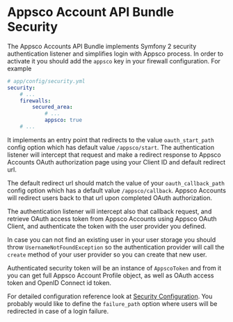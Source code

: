 Appsco Account API Bundle Security
==================================

The Appsco Accounts API Bundle implements Symfony 2 security authentication listener and simplifies login with Appsco
process. In order to activate it you should add the `appsco` key in your firewall configuration. For example

``` yaml
# app/config/security.yml
security:
    # ...
    firewalls:
        secured_area:
            # ...
            appsco: true
    # ...
```

It implements an entry point that redirects to the value `oauth_start_path` config option which has default
value `/appsco/start`. The authentication listener will intercept that request and make a redirect response
to Appsco Accounts OAuth authorization page using your Client ID and default redirect url.

The default redirect url should match the value of your `oauth_callback_path` config option which has a default
value `/appsco/callback`. Appsco Accounts will redirect users back to that url upon completed OAuth authorization.

The authentication listener will intercept also that callback request, and retrieve OAuth access token from
Appsco Accounts using Appsco OAuth Client, and authenticate the token with the user provider you defined.

In case you can not find an existing user in your user storage you should throw `UsernameNotFoundException` so
the authentication provider will call the `create` method of your user provider so you can create that new user.

Authenticated security token will be an instance of `AppscoToken` and from it you can get full Appsco Account Profile
object, as well as OAuth access token and OpenID Connect id token.

For detailed configuration reference look at [Security Configuration](configuration.md#security-configuration). You
probably would like to define the `failure_path` option where users will be redirected in case of a login failure.
